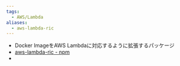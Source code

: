 ```yaml
---
tags:
  - AWS/Lambda
aliases:
  - aws-lambda-ric
---
```

- Docker ImageをAWS Lambdaに対応するように拡張するパッケージ
- [aws-lambda-ric - npm](https://www.npmjs.com/package/aws-lambda-ric)
- 